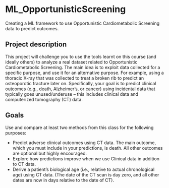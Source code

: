 # ML_OpportunisticScreening
Creating a ML framework to use Opportunistic Cardiometabolic Screening data to predict outcomes.

## Project description
This project will challenge you to use the tools learnt on this course (and ideally others) to analyze a real dataset related to Opportunistic Cardiometabolic Screening. The main idea is to exploit data collected for a specific purpose, and use it for an alternative purpose. For example, using a thoracic X-ray that was collected to treat a broken rib to predict an osteoporotic fracture later on. Specifically, your goal is to predict clinical outcomes (e.g., death, Alzheimer’s, or cancer) using incidental data that typically goes unused/underuse – this includes clinical data and computerized tomography (CT) data.

## Goals
Use and compare at least two methods from this class for the following purposes:
- Predict adverse clinical outcomes using CT data. The main outcome, which you must include in your
predictions, is death. All other outcomes are optional but highly encouraged.
- Explore how predictions improve when we use Clinical data in addition to CT data.
- Derive a patient’s biological age (i.e., relative to actual chronological age) using CT data. (The date of the CT scan is day zero, and all other dates are now in days relative to the date of CT).
